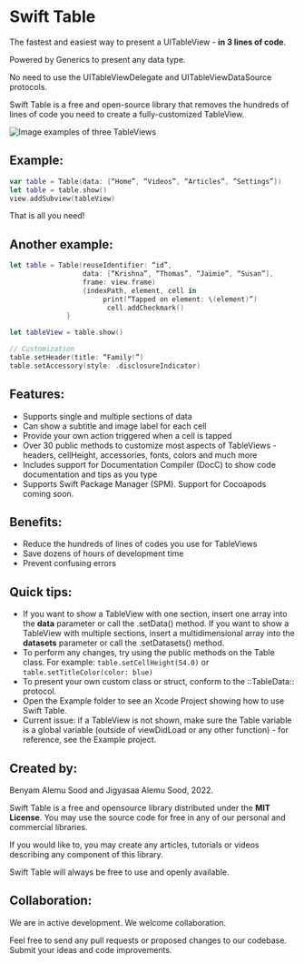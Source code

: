 # Swift Table

The fastest and easiest way to present a UITableView - **in 3 lines of code**.

Powered by Generics to present any data type. 

No need to use the UITableViewDelegate and UITableViewDataSource protocols. 

Swift Table is a free and open-source library that removes the hundreds of lines of code you need to create a fully-customized TableView.

![Image examples of three TableViews](Other/Screenshots/Collection.jpg)



## Example:
``` swift
var table = Table(data: [“Home”, “Videos”, “Articles”, “Settings”])
let table = table.show()
view.addSubview(tableView)
```


That is all you need!


## Another example:
``` swift
let table = Table(reuseIdentifier: “id”,
                  data: [“Krishna”, “Thomas”, “Jaimie”, “Susan”],
                  frame: view.frame)
                  {indexPath, element, cell in
                       print(“Tapped on element: \(element)”)
                        cell.addCheckmark()
              }

let tableView = table.show()

// Customization
table.setHeader(title: “Family!”)
table.setAccessory(style: .disclosureIndicator)
```


## Features:
* Supports single and multiple sections of data
* Can show a subtitle and image label for each cell
* Provide your own action triggered when a cell is tapped
* Over 30 public methods to customize most aspects of TableViews - headers, cellHeight, accessories, fonts, colors and much more
* Includes support for Documentation Compiler (DocC) to show code documentation and tips as you type
* Supports Swift Package Manager (SPM). Support for Cocoapods coming soon.


## Benefits:
* Reduce the hundreds of lines of codes you use for TableViews
* Save dozens of hours of development time
* Prevent confusing errors



## Quick tips:
* If you want to show a TableView with one section, insert one array into the **data** parameter or call the .setData() method. If you want to show a TableView with multiple sections, insert a multidimensional array into the **datasets** parameter or call the .setDatasets() method.
* To perform any changes, try using the  public methods on the Table class. For example: `table.setCellHeight(54.0)` or `table.setTitleColor(color: blue)`
* To present your own custom class or struct, conform to the ::TableData:: protocol.
* Open the Example folder to see an Xcode Project showing how to use Swift Table.
* Current issue: if a TableView is not shown, make sure the Table variable is a global variable (outside of viewDidLoad or any other function) - for reference, see the Example project.


## Created by:
Benyam Alemu Sood and Jigyasaa Alemu Sood, 2022.

Swift Table is a free and opensource library distributed under the **MIT License**. You may use the source code for free in any of our personal and commercial libraries. 

If you would like to, you may create any articles, tutorials or videos describing any component of this library.

Swift Table will always be free to use and openly available.


## Collaboration:
We are in active development. We welcome collaboration.

Feel free to send any pull requests or proposed changes to our codebase. Submit your ideas and code improvements.

